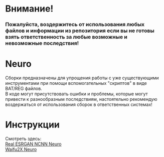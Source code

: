 # Внимание!
### Пожалуйста, воздержитесь от использования любых файлов и информации из репозитория если вы не готовы взять ответственность за любые возможные и невозможные последствия!
# Neuro
Сборки предназначены для упрощения работы с уже существующими инструментами при помощи вспомогательных "скриптов" в виде BAT/REG файлов.\
В коде могут присутствовать ошибки и проблемы, которые могут привести к разнообразным последствиям, настоятельно рекомендую воздержаться от использования сборок в ответственных системах!
# Инструкции
Смотреть здесь:\
[Real ESRGAN NCNN Neuro](https://github.com/Shedou/Neuro/tree/main/Real%20ESRGAN%20NCNN%20Neuro)\
[Waifu2X Neuro](https://github.com/Shedou/Neuro/tree/main/Waifu2X%20Neuro)
